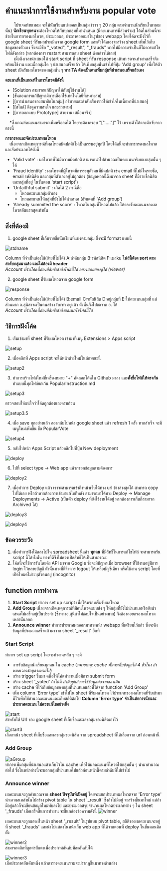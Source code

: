 # คำแนะนำการใช้งานสำหรับงาน popular vote
&emsp;&emsp;โปรเจคท้ายเทอม จะให้นักเรียนแบ่งออกเป็นกลุ่ม (ราว ๆ 20 กลุ่ม ตามจำนวนนักเรียนในเทอมนั้น) **นักเรียนทุกคน**จะต้องโหวตให้กับทุกกลุ่มที่มานำเสนอ (มีคะแนนการมีส่วนร่วม) โค้ดในส่วนนี้จะช่วยในการกรองผลโหวต, ประมวลผล, ประกาศออกมาในรูปของ webapp โดยโค้ดจะฝังไว้ที่ google sheet ที่รับผลประเมินจาก google form และตัวโค้ดเองจะสร้าง sheet เพิ่มไว้เก็บข้อมูลของตัวเอง ซึ่งจะมีชื่อ "_voted", "_result", "_frauds" หากไม่มีความจำเป็นก็ไม่ควรแก้ไขไฟล์ดังกล่าว (หากต้องการ restart สามารถลบ sheet ดังกล่าวได้เลย)\
&emsp;&emsp;เมื่อถึงเวลานำเสนอให้ start script ที่ sheet ที่รับ response เข้ามา รอจนทำงานเสร็จจึงพร้อมใช้งาน และเมื่อกลุ่มใด ๆ นำเสนอเสร็จแล้ว ให้เพิ่มกลุ่มนั้นเข้าไปที่ปุ่ม 'Add group' เพื่อให้ตัว sheet เปิดรับผลโหวตของกลุ่มนั้น ๆ **ทาง TA ต้องเป็นคนเพิ่มกลุ่มที่นำเสนอเสร็จแล้วเอง**
  
  **คะแนนที่เป็นเกณฑ์ในการโหวตมีดังนี้**
- [Solution สามารถแก้ปัญหาให้กับผู้ใช้งานได้]
- [ขั้นตอนการแก้ปัญหามีการเลือกใช้เทคโนโลยีที่เหมาะสม]
- [[การนำเสนอของสมาชิกในกลุ่ม] อธิบายและลำดับเรื่องราวให้เข้าใจในเนื้อหาที่นำเสนอ]
- [[สไลด์] ดึงดูความสนใจ และสวยงาม]
- [[การออกแบบ Prototype] สวยงาม เสมือนจริง]

&emsp;*ซึ่งเกณฑ์คะแนนสามารถเพิ่มหรือลดได้ โดยจะต้องครอบ "["....."]" ไว้ เพราะตัวโค้ดจะดักจับจากตรงนี้

 **การกรองและจัดประเภทผลโหวต**\
  &emsp;เนื่องจากเกิดเหตุการณ์ที่ผลโหวตผิดปกติ/ไม่เป็นธรรมอยู่ทุกปี โดยโค้ดนี้จะทำการกรองผลโหวตและจัดประเภทให้ดังนี้
  - 'Valid vote' : ผลโหวตที่ไม่มีความผิดปกติ สามารถนำไปคำนวณเป็นคะแนนจริงของกลุ่มนั้น ๆ ได้
  - 'Fraud identity' : ผลโหวตที่ผู้โหวตมีการระบุตัวตนที่ผิดปกติ เช่น email ที่ไม่มีในรายชื่อ, email รหัสนิสิต และกลุ่มที่ตัวเองอยู่ไม่ถูกต้อง (ข้อมูลพวกนี้ดึงมาจาก sheet ที่มีรายชื่อนิสิตและกลุ่มที่อยู่ ในขั้นตอน 'start script')
  - 'Unfaithful submit' : เกิดได้ 2 กรณีคือ
     - โหวตคะแนนกลุ่มตัวเอง
     - โหวตคะแนนให้กลุ่มที่ยังไม่ได้นำเสนอ (อัพเดตที่ 'Add group')
  - 'Already summited the score' : โหวตในกลุ่มที่โหวตไปแล้ว โค้ดจะรับคะแนนของผลโหวตอันแรกสุดเท่านั้น


## สิ่งที่ต้องมี
1. google sheet ที่เก็บรายชื่อนักเรียนที่แบ่งตามกลุ่ม ซึ่งจะมี format แบบนี้

  ![stdname](./Asset/stdname.png)
  
  Column ที่จำเป็นต้องใช้(ย้ายที่ไม่ได้) A:ลำดับกลุ่ม B:รหัสนิสิต F:เมลku 
  **ไฟล์นี้ต้อง sort ตามลำดับกลุ่มมาแล้ว และไม่ต้องมี header**\
  *Account ที่รันโค้ดนี้ต้องมีสิทธิ์เข้าถึงไฟล์นี้ได้ อย่างน้อยต้องดูได้ (viewer)*
  
  
2. google sheet ที่รับผลโหวตจาก google form

  ![response](./Asset/response.png)
  
  Column ที่จำเป็นต้องใช้(ย้ายที่ไม่ได้) B:email C:รหัสนิสิต D:อยู่กลุ่มที่ E:ให้คะแนนกลุ่มที่
  แต่ส่วนมาก อ.สุนิสาจะเป็นคนสร้าง form อยู่แล้ว ดังนั้นจึงไปขอจาก อ. ได้\
  *Account ที่รันโค้ดนี้ต้องมีสิทธิ์เข้าถึงและแก้ไขไฟล์นี้ได้*
  
## วิธีการฝังโค้ด
1. เริ่มเข้ามาที่ sheet ที่รับผลโหวต เข้ามาที่เมนู Extensions > Apps script

![setup](./Asset/setup.png)

2. เมื่อคลิกที่ Apps script จะได้หน้าต่างใหม่ในลักษณะนี้

![setup2](./Asset/setup2.png)

3. ทำการสร้างไฟล์ใหม่ที่เครื่องหมาย "+" คัดลอกโค้ดใน Github มาลง และ**ตั้งชื่อไฟล์ให้ตรงกัน** ทำแบบนี้ทุกไฟล์ยกเว้น PopularInstruction.md

![setup3](./Asset/setup3.png)

ตรวจสอบให้แน่ใจว่าโค้ดถูกต้องและครบถ้วน

![setup3.5](./Asset/setup3(2).png)

4. เมื่อ save ทุกอย่างแล้ว ลองกลับไปหน้า google sheet แล้ว refresh 1 ครั้ง หากสำเร็จ จะมีเมนูใหม่เพิ่มขึ้น ชื่อ PopularVote

![setup4](./Asset/setup4.png)

5. กลับไปหน้า Apps Script แล้วคลิกไปที่ปุ่ม New deployment

![deploy](./Asset/deploy.png)

6. ไปที่ select type -> Web app แล้วกรอกข้อมูลตามต้องการ

![deploy2](./Asset/deploy2.png)

7. เมื่อทำการ Deploy แล้ว เราจะสามารถเข้าถึงหน้าเว็บได้ทาง url ข้างล่างสุดได้ สามารถ copy ไปได้เลย หรือถ้าหากต้องการเข้ามาแก้ไขทีหลัง สามารถมาได้ทาง Deploy -> Manage Deployments -> Active (เป็นตัว deploy ที่ยังใช้งานได้อยู่ หากต้องการเก็บก็สามารถ Archived ได้)

![deploy3](./Asset/deploy3.png)

![deploy4](./Asset/deploy4.png)

## ข้อควรระวัง
1. เมื่อทำการฝังโค้ดลงไปใน spreadsheet นี้แล้ว **ทุกคน** ที่มีสิทธิ์ในการแก้ไขไฟล์ จะสามารถรัน script นี้ได้ทั้งนั้น ทางที่ดีจึงไม่ควรเปิดสิทธิ์ให้เป็นสาธารณะ
2. โค้ดนี้จะใช้การรันโดยดึง API มาจาก Google ซึ่งจะมีปัญหาเมื่อ browser ที่ใช้งานอยู่มีการ login ไว้หลายบัญชี ดังนั้นทางที่ดีจึงควร logout ให้เหลือบัญชีเดียว หรือใช้งาน script โดยที่เปิดโหมดไม่ระบุตัวตนอยู่ (incognito)

## function การทำงาน
  1. **Start Script** ทำการ set up script เพื่อให้พร้อมเรื่มรับผลโหวต
  2. **Add Group** เนื่องจากเกิดเหตุการณ์ที่มีคนโหวตแบบส่ง ๆ ให้กลุ่มที่ยังไม่นำเสนอหรือยังนำเสนอไม่เสร็จอยู่เป็นประจำ (ซึ่งทางอ.สุนิสาไม่ชอบใจเป็นอย่างมาก) จึงต้องคอยกรองผลโหวตเหล่านั้นออก
  3. **Announce winner** ทำการประกาศผลออกมาทางหน้า webapp ที่เตรียมไว้แล้ว ซึ่งจะดึงข้อมูลที่ประมวลเสร็จแล้วมาจาก sheet '_result' อีกที

### Start Script
  ทำการ set up script โดยจะทำงานหลัก ๆ จะมี
  - การรับข้อมูลนักเรียนทุกคน ใน cache (*หมายเหตุ: cache นั้นจะเก็บข้อมูลได้ 4 ชั่วโมง ถ้าหมดเวลาข้อมูลจะหายไป*)
  - สร้าง trigger ขึ้นมา ดพื่อให้โค้ดทำงานเมื่อมีการ submit form
  - สร้าง sheet '_voted' ถ้าไม่มี *ถ้ามีอยู่แล้วจะใช้ข้อมูลต่อจากของเดิม*
  - สร้าง cache ที่ไว้เก็บข้อมูลของกลุ่มที่นำเสนอแล้วที่ได้จาก function 'Add Group'
  - เพิ่ม column 'Error type' เข้าไปใน sheet ที่รับผลโหวต ไว้ประเภทของผลโหวตที่รับเข้ามา มีไว้เพื่อใช้คำนวณคะแนนและเก็บสถิติต่อไป
    **Column 'Error type' จำเป็นต่อการนับและประกาศคะแนน ไม่ควรแก้ไขอย่างยิ่ง**
  
  ![start](./Asset/start.png)\
  สำหรับใส่ Url ของ google sheet ที่เก็บชื่อและเลขกลุ่มของนิสิตเอาไว้
  
  
  ![start3](./Asset/start3.png)\
  เลือกหน้า sheet ที่เก็บชื่อและเลขกลุ่มของนิสิต จาก spreadsheet ที่ได้เลือกจาก url ก่อนหน้านี้
    
### Add Group
  ![aGroup](./Asset/aGroup.png)\
  ทำการเพิ่มกลุ่มที่นำเสนอแล้วเก็บไว้ใน cache เพื่อให้ผลคะแนนที่โหวตให้กลุ่มนั้น ๆ นำมาคำนวณต่อไป ซึ่งในหน้าต่างนี้จะบอกกลุ่มที่นำเสนอไปแล้วก่อนหน้านี้ตามลำดับที่ใส่เข้าไป

### Announce winner
  ผลคะแนนจะถูกคำนวณจาก **sheet ปัจจุบันที่เปิดอยู่** โดยจะแยกประเภทผลโหวตจาก 'Error type' นำเอาผลเหล่านั้นไปสร้าง pivot table ใน sheet '_result' ซึ่งถ้าไม่มีอยู่ จะสร้างขึ้นมาใหม่ แต่ถ้ามีอยู่แล้วก็จะเขียนข้อมูลใหม่ทับลงไป และประมวลสรุปจำนวนผลโหวตประเภทต่าง ๆ ใน sheet '_frauds' เมื่อเสร็จสิ้นการทำงาน จะขึ้นกล่องข้อความดังนี้
![winner](./Asset/winner.png)

  ผลคะแนนจะถูกแสดงในหน้า sheet '_result' ในรูปแบบ pivot table, สถิติของผลคะแนนจะอยู่ที่ sheet '_frauds' และนำไปแสดงในหน้าเว็บ web app ที่ได้จากตอนที่ deploy ในขั้นตอนติดตั้ง

![winner2](./Asset/winner2.png)\
สามารถคลิกที่ลูกศรสีแดงเพื่อประกาศอันดับทีละอันดับได้

![winner3](./Asset/winner3.png)\
เมื่อประกาศอันดับหนึ่ง แล้วตารางคะแนนรวมจะปรากฏขึ้นมาทางด้านล่าง  
